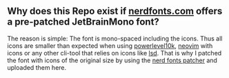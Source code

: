 ## Why does this Repo exist if [nerdfonts.com](https://www.nerdfonts.com) offers a pre-patched JetBrainMono font?
The reason is simple: The font is mono-spaced including the icons. Thus all icons are smaller than expected when using [powerlevel10k](https://github.com/romkatv/powerlevel10k), [neovim](https://github.com/neovim/neovim) with icons or any other cli-tool that relies on icons like [lsd](https://github.com/Peltoche/lsd). That is why I patched the font with icons of the original size by using the [nerd fonts patcher](https://github.com/ryanoasis/nerd-fonts#font-patcher) and uploaded them here.
